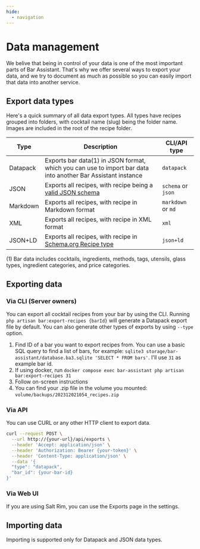 ```yaml
---
hide:
  - navigation
---
```


# Data management

We belive that being in control of your data is one of the most important parts of Bar Assistant. That's why we offer several ways to export your data, and we try to document as much as possible so you can easily import that data into another service.

## Export data types

Here's a quick summary of all data export types. All types have recipes grouped into folders, with cocktail name (slug) being the folder name. Images are included in the root of the recipe folder.

| Type | Description | CLI/API type |
| --- | --- | --- |
| Datapack | Exports bar data(1) in JSON format, which you can use to import bar data into another Bar Assistant instance | `datapack` |
| JSON | Exports all recipes, with recipe being a [valid JSON schema](https://barassistant.app/cocktail-02.schema.json) | `schema` or `json` |
| Markdown | Exports all recipes, with recipe in Markdown format | `markdown` or `md` |
| XML | Exports all recipes, with recipe in XML format | `xml` |
| JSON+LD | Exports all recipes, with recipe in [Schema.org Recipe type](https://schema.org/Recipe) | `json+ld` |

(1) Bar data includes cocktails, ingredients, methods, tags, utensils, glass types, ingredient categories, and price categories.

## Exporting data

### Via CLI (Server owners)
You can export all cocktail recipes from your bar by using the CLI. Running `php artisan bar:export-recipes {barId}` will generate a Datapack export file by default. You can also generate other types of exports by using `--type` option.

1. Find ID of a bar you want to export recipes from. You can use a basic SQL query to find a list of bars, for example: `sqlite3 storage/bar-assistant/database.ba3.sqlite 'SELECT * FROM bars'`. I'll use `31` as example bar id.
2. If using docker, run `docker compose exec bar-assistant php artisan bar:export-recipes 31`
3. Follow on-screen instructions
4. You can find your .zip file in the volume you mounted: `volume/backups/202312021054_recipes.zip`

### Via API

You can use CURL or any other HTTP client to export data.

``` bash
curl --request POST \
  --url http://{your-url}/api/exports \
  --header 'Accept: application/json' \
  --header 'Authorization: Bearer {your-token}' \
  --header 'Content-Type: application/json' \
  --data '{
  "type": "datapack",
  "bar_id": {your-bar-id}
}'
```

### Via Web UI

If you are using Salt Rim, you can use the Exports page in the settings.

## Importing data

Importing is supported only for Datapack and JSON data types.